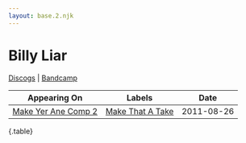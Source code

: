 ```yaml
---
layout: base.2.njk
---
```


# Billy Liar

[Discogs](https://www.discogs.com/artist/1247638-Billy-Liar) | [Bandcamp](http://officialbillyliar.bandcamp.com/)

| Appearing On | Labels | Date |
|---|---|---|
[Make Yer Ane Comp 2](../../releases/various-make-yer-ane-comp-2)  | [Make That A Take](../../labels/make-that-a-take) | 2011-08-26 |

{.table}